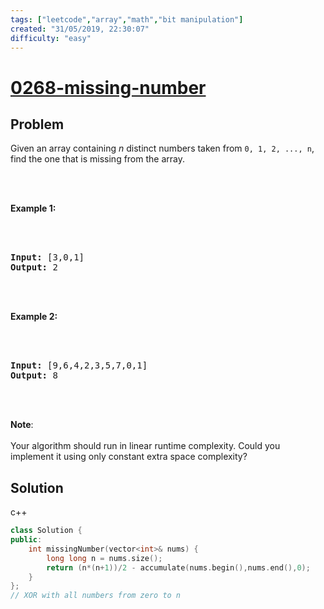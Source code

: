 ```yaml
---
tags: ["leetcode","array","math","bit manipulation"]
created: "31/05/2019, 22:30:07"
difficulty: "easy"
---
```


# [0268-missing-number](https://leetcode.com/problems/missing-number/)

## Problem
<div><p>Given an array containing <i>n</i> distinct numbers taken from <code>0, 1, 2, ..., n</code>, find the one that is missing from the array.</p><br><br><p><b>Example 1:</b></p><br><br><pre><b>Input:</b> [3,0,1]<br><b>Output:</b> 2<br></pre><br><br><p><b>Example 2:</b></p><br><br><pre><b>Input:</b> [9,6,4,2,3,5,7,0,1]<br><b>Output:</b> 8<br></pre><br><br><p><b>Note</b>:<br><br>Your algorithm should run in linear runtime complexity. Could you implement it using only constant extra space complexity?</p></div>

## Solution

c++
```c++
class Solution {
public:
    int missingNumber(vector<int>& nums) {
        long long n = nums.size();
        return (n*(n+1))/2 - accumulate(nums.begin(),nums.end(),0);
    }
};
// XOR with all numbers from zero to n
​
​
```
